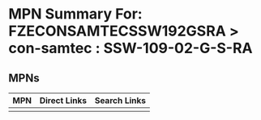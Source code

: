 



# MPN Summary For: FZECONSAMTECSSW192GSRA > con-samtec : SSW-109-02-G-S-RA

## MPNs
  

|MPN|Direct Links|Search Links|
| :--- | :--- | :--- |
||||
